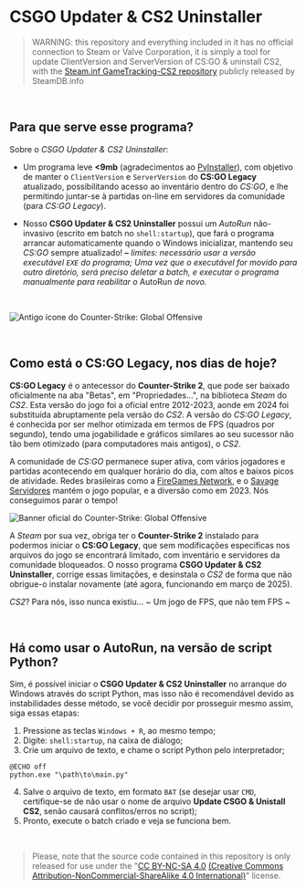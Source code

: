 # CSGO Updater & CS2 Uninstaller
> WARNING: this repository and everything included in it has no official connection to Steam or Valve Corporation, it is simply a tool for update ClientVersion and ServerVersion of CS:GO & uninstall CS2, with the [Steam.inf GameTracking-CS2 repository](https://github.com/SteamDatabase/GameTracking-CS2/blob/master/game/csgo/steam.inf) publicly released by SteamDB.info

<br/>

## Para que serve esse programa?
Sobre o *CSGO Updater & CS2 Uninstaller*:

- Um programa leve **<9mb** (agradecimentos ao [PyInstaller](https://pyinstaller-org.translate.goog/en/stable/?_x_tr_sl=auto&_x_tr_tl=pt&_x_tr_hl=pt-BR)), com objetivo de manter o `ClientVersion` e `ServerVersion` do **CS:GO Legacy** atualizado, possibilitando acesso ao inventário dentro do *CS:GO*, e lhe permitindo juntar-se à partidas on-line em servidores da comunidade (para *CS:GO Legacy*).

- Nosso **CSGO Updater & CS2 Uninstaller** possui um *AutoRun* não-invasivo (escrito em batch no `shell:startup`), que fará o programa arrancar automaticamente quando o Windows inicializar, mantendo seu *CS:GO* sempre atualizado! **–** *limites: necessário usar a versão executável `EXE` do programa; Uma vez que o executável for movido para outro diretório, será preciso deletar a batch, e executar o programa manualmente para reabilitar o* AutoRun *de novo.*
<br/>

![Antigo ícone do Counter-Strike: Global Offensive](https://upload.wikimedia.org/wikipedia/pt/c/ce/Counter-Strike_Global_Offensive.jpg)

<br/>

## Como está o CS:GO Legacy, nos dias de hoje?

**CS:GO Legacy** é o antecessor do **Counter-Strike 2**, que pode ser baixado oficialmente na aba "Betas", em "Propriedades...", na biblioteca *Steam* do *CS2*. Esta versão do jogo foi a oficial entre 2012-2023, aonde em 2024 foi substituída abruptamente pela versão do *CS2*. A versão do *CS:GO Legacy*, é conhecida por ser melhor otimizada em termos de FPS (quadros por segundo), tendo uma jogabilidade e gráficos similares ao seu sucessor não tão bem otimizado (para computadores mais antigos), o *CS2*.

A comunidade de *CS:GO* permanece super ativa, com vários jogadores e partidas acontecendo em qualquer horário do dia, com altos e baixos picos de atividade. Redes brasileiras como a [FireGames Network](https://www.firegamesnetwork.com), e o [Savage Servidores](https://savageservidores.com/servidores?gamemode=5X5&type=csgo&rules=false) mantém o jogo popular, e a diversão como em 2023. Nós conseguimos parar o tempo!
<br/>

![Banner oficial do Counter-Strike: Global Offensive](https://media.steampowered.com/apps/csgo/blog/images/fb_image.png)

A *Steam* por sua vez, obriga ter o **Counter-Strike 2** instalado para podermos iniciar o **CS:GO Legacy**, que sem modificações especificas nos arquivos do jogo se encontrará limitado, com inventário e servidores da comunidade bloqueados. O nosso programa **CSGO Updater & CS2 Uninstaller**, corrige essas limitações, e desinstala o *CS2* de forma que não obrigue-o instalar novamente (até agora, funcionando em março de 2025).

*CS2*? Para nós, isso nunca existiu...
~ Um jogo de FPS, que não tem FPS ~

<br/>

## Há como usar o AutoRun, na versão de script Python?

Sim, é possível iniciar o **CSGO Updater & CS2 Uninstaller** no arranque do Windows através do script Python, mas isso não é recomendável devido as instabilidades desse método, se você decidir por prosseguir mesmo assim, siga essas etapas:

1. Pressione as teclas `Windows + R`, ao mesmo tempo;
2. Digite: `shell:startup`, na caixa de diálogo;
3. Crie um arquivo de texto, e chame o script Python pelo interpretador;
```Exemplo:
@ECHO off
python.exe "\path\to\main.py"
```
4. Salve o arquivo de texto, em formato `BAT` (se desejar usar `CMD`, certifique-se de não usar o nome de arquivo **Update CSGO & Unistall CS2**, senão causará conflitos/erros no script);
5. Pronto, execute o batch criado e veja se funciona bem.

<br/>

> Please, note that the source code contained in this repository is only released for use under the "[CC BY-NC-SA 4.0](https://creativecommons.org/licenses/by-nc-sa/4.0/) [(Creative Commons Attribution-NonCommercial-ShareAlike 4.0 International)](https://creativecommons.org/licenses/by-nc-sa/4.0/legalcode.txt)" license.